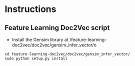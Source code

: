 # Instructions
## Feature Learning Doc2Vec script
* Install the Gensim library at 
/feature-learning-doc2vec/doc2vec/gensim_infer_vector/o

```
cd feature-learning-doc2vec/doc2vec/gensim_infer_vector/
sudo python setup.py install
```
